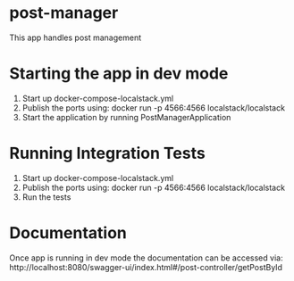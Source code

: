 # post-manager
This app handles post management

# Starting the app in dev mode

1. Start up docker-compose-localstack.yml
2. Publish the ports using:
   docker run -p 4566:4566 localstack/localstack
3. Start the application by running PostManagerApplication

# Running Integration Tests

1. Start up docker-compose-localstack.yml
2. Publish the ports using:
   docker run -p 4566:4566 localstack/localstack
3. Run the tests

# Documentation

Once app is running in dev mode the documentation can be accessed
via: http://localhost:8080/swagger-ui/index.html#/post-controller/getPostById
